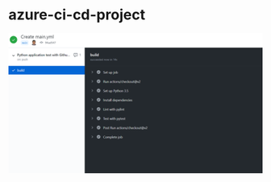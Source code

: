 # azure-ci-cd-project

![alt text](https://github.com/kishanp8/azure-ci-cd-project/blob/main/passed_github_action.PNG)
